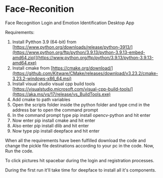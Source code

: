 # Face-Reconition
Face Recognition Login and Emotion Identification Desktop App

Requirements:
1. Install Pytthon 3.9 (64-bit) from [https://www.python.org/downloads/release/python-3913/](https://www.python.org/ftp/python/3.9.13/python-3.9.13-embed-amd64.zip)](https://www.python.org/ftp/python/3.9.13/python-3.9.13-amd64.exe)
2. Install cmake from [https://cmake.org/download/](https://github.com/Kitware/CMake/releases/download/v3.23.2/cmake-3.23.2-windows-x86_64.msi)
3. Install visual studio visual cpp build tools [https://visualstudio.microsoft.com/visual-cpp-build-tools/](https://aka.ms/vs/17/release/vs_BuildTools.exe)
4. Add cmake to path variables
6. Open the scripts folder inside the python folder and type cmd in the address bar to open the command prompt
7. In the command prompt type pip install opencv-python and hit enter
8. Now enter pip install cmake and hit enter
9. Also enter pip install dlib and hit enter
10. Now type pip install deepface and hit enter


When all the requirements have been fulfilled download the code and change the pickle file destinations according to your pc in the code.
Now, Run the code.

To click pictures hit spacebar during the login and registration processes.

During the first run it'll take time for deepface to install all it's components.
